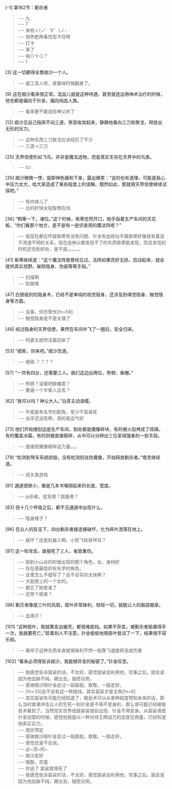 
[-1] 第162节：剿杀者
>--- 九<br>
>--- 7<br>
>--- 来啦♬(ノ゜∇゜)ノ♩<br>
>--- 想养肥再看但忍不住啊<br>
>--- 打卡<br>
>--- 来了<br>
>--- 啥⊙∀⊙？<br>
>--- 1<br>

[3] 这一切都得全靠痂沙一个人。
>--- 就工具人呗，就看啥时候翻身了。<br>

[9] 这在痂沙看来很正常。混血儿就是这种待遇，甚至就连运用神术治疗的时候，他也都是偏向于针金，偏向纯血人族。
>--- 看来更不能说给神父听了<br>

[12] 痂沙见自己指挥不动三道，笑容收敛起来，静静地看向三刀和鬃戈，释放出无形的压力。
>--- 这种东西三刀鬃戈应该经历了不少<br>
>--- 三道->三刀<br>

[25] 天界信使形如飞鸟，并非是魔法造物，而是真实生存在天界中的鸟类。
>--- tcl<br>

[35] 痂沙微微一愣，旋即神色缓和下来，露出微笑：“说的也有道理，可能是我心中压力太大，给大家造成了某些程度上的误解。既然如此，那就用天界信使继续试探吧。”
>--- 有内味儿了<br>
>--- 怂的好快全程智商在线<br>

[36] “稍等一下，诸位。”这个时候，紫蒂忽然开口，她手指着生产车间的天花板，“你们看那个地方，是不是有一座侦查用的魔法阵呢？”
>--- 我现在都在怀疑紫蒂有没有问题，针金有血核似乎跟紫蒂好像就有着说不清道不明的关系，现在连神父都发现不了的东西紫蒂能发现，而且发现的时机还恰到好处，是不是。。。。。。<br>

[41] 紫蒂继续道：“这个魔法阵我曾经见过，法阵如果完好无损，启动起来，就会提供真实视野。破除隐身、伪装等等手段。”
>--- 扫描啊<br>
>--- 防御塔<br>

[47] 白银级别的隐身术，已经不是单纯的视觉隐身，还涉及到嗅觉隐身、触觉隐身等方面。
>--- 没事，你尽管作[fn=58]<br>
>--- 触觉隐身是不是太强了<br>

[48] 经过隐身的天界信使，果然在车间中飞了一圈后，安全归来。
>--- 阿婆主居然活着回来了<br>

[53] “细索，你来吧。”痂沙忽道。
>--- 细索:？？？？<br>

[57] “一共有四台，还需要三人。我们这边出两位，熊顿、柴栅。”
>--- 熊顿？滚蛋吧肿瘤君？<br>
>--- 要逼一个半兽人出去？<br>

[62] “我可以吗？神父大人。”白芽主动请缨。
>--- 毕竟是有名字的配角，至少不容易死<br>
>--- 白牙还没死啊，真的是运气好<br>

[73] 他们开始搜刮这座生产车间，到处都是魔像碎块，有的被火焰烤成了琉璃，有的覆盖冰霜，有的则被直接砸碎，从中可以分辨出三位圣域强者的一些手段。
>--- 直接把魔像砸碎这力量。。。<br>

[79] “检测到弩车系统损毁，没有检测到驻防魔像，开始释放剿杀者。”塔灵继续道。
>--- 闯关类游戏<br>

[81] 通道很狭小，像是几本书堆砌起来的长度、宽度。
>--- jo杀者。驼背男？跳蚤男？<br>

[83] 但十几个呼吸之后，都不见通道中出现什么。
>--- 隐身矮子？<br>

[96] 在众人的反击下，四台剿杀者接连被破坏，化为碎片洒落在地上。
>--- 破坏？还是机器人啊。小型飞轮铁甲兵？<br>

[97] 这一轮攻击，直接死了三人，雀扇重伤。
>--- 刚到小山谷的时候出现的那个角色，女，身材好<br>
>--- 存在感最低的有名字的角色。<br>
>--- 这里怎么不细写了？会不会写的太快啊？<br>
>--- 大副想上的一个女的。<br>
>--- 都忘了她是谁了<br>
>--- 还带个扇雀？<br>

[98] 剿灭者像是三叶的风扇，扇叶非常锋利，轻轻一切，就能让人的脑袋搬家。
>--- 血滴子！<br>

[101] “这种扇叶，我就算变出蝎壳，都很难抵挡。如果不异变，被剿杀者偷袭得手一次，我就要死亡。”趁着别人不注意，针金偷偷地用扇叶尝试了一下，结果很不容乐观。
>--- 看样子这种东西本身就很锋利不然一般靠飞速旋转造成伤害<br>

[102] “看来必须得告诉痂沙，我能够异变的秘密了。”针金叹息。
>--- 我感觉告诉袈裟的话，不太好，感觉袈裟会利用他，完事之后。就会说因为他血脉不纯，踢出去，独揽功劳。<br>
>--- 感谢痂沙陪针金走过一段路程，致敬，一路走好。<br>
>--- [fn=33]会不会有这一种路线，其实袈裟才是主角[fn=8]<br>
>--- 其实袈裟有可能已经知道了，极目术可以从某种程度预知未来的话，那么当时兽潮冲击众人的生死一刻针金是不得不变身的，那么很可能已经被极目术看到了。当然现实世界线是袈裟提前出现、针金不用变身。从袈裟诱惑针金加盟的时候，感觉他就是以一种对待王牌战力的态度在商量，已经知道他真实实力。<br>
>--- 炮灰预定<br>
>--- 感谢痂沙陪针金走过一段路程，致敬，一路走好。<br>
>--- 感觉还是不会说。<br>
>--- 必~须~的~<br>
>--- 痂沙走好<br>
>--- 哦豁，完蛋<br>
>--- 你说了  袈裟就得死了<br>
>--- 我感觉告诉袈裟的话，不太好，感觉袈裟会利用他，完事之后。就会说因为他血脉不纯，踢出去，独揽功劳。<br>
